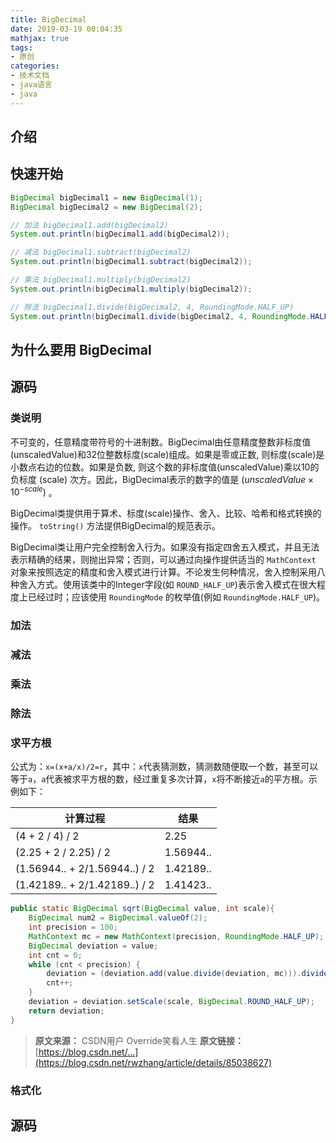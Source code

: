 ```yaml
---
title: BigDecimal
date: 2019-03-19 00:04:35
mathjax: true
tags:
- 原创
categories:
- 技术文档
- java语言
- java
---
```


<!-- more -->

## 介绍

## 快速开始
```java
BigDecimal bigDecimal1 = new BigDecimal(1);
BigDecimal bigDecimal2 = new BigDecimal(2);

// 加法 bigDecimal1.add(bigDecimal2)
System.out.println(bigDecimal1.add(bigDecimal2));

// 减法 bigDecimal1.subtract(bigDecimal2)
System.out.println(bigDecimal1.subtract(bigDecimal2));

// 乘法 bigDecimal1.multiply(bigDecimal2)
System.out.println(bigDecimal1.multiply(bigDecimal2));

// 除法 bigDecimal1.divide(bigDecimal2, 4, RoundingMode.HALF_UP)
System.out.println(bigDecimal1.divide(bigDecimal2, 4, RoundingMode.HALF_UP));
```


## 为什么要用 BigDecimal

## 源码

### 类说明
不可变的，任意精度带符号的十进制数。BigDecimal由任意精度整数非标度值(unscaledValue)和32位整数标度(scale)组成。如果是零或正数, 则标度(scale)是小数点右边的位数。如果是负数, 则这个数的非标度值(unscaledValue)乘以10的负标度 (scale) 次方。因此，BigDecimal表示的数字的值是 $(unscaledValue × 10^{-scale})$ 。

BigDecimal类提供用于算术、标度(scale)操作、舍入、比较、哈希和格式转换的操作。 `toString()` 方法提供BigDecimal的规范表示。

BigDecimal类让用户完全控制舍入行为。如果没有指定四舍五入模式，并且无法表示精确的结果，则抛出异常；否则，可以通过向操作提供适当的 `MathContext` 对象来按照选定的精度和舍入模式进行计算。不论发生何种情况，舍入控制采用八种舍入方式。使用该类中的Integer字段(如 `ROUND_HALF_UP`)表示舍入模式在很大程度上已经过时；应该使用 `RoundingMode` 的枚举值(例如 `RoundingMode.HALF_UP`)。


### 加法

### 减法

### 乘法

### 除法

### 求平方根
公式为：`x=(x+a/x)/2=r`，其中：`x`代表猜测数，猜测数随便取一个数，甚至可以等于`a`，`a`代表被求平方根的数，经过重复多次计算，`x`将不断接近`a`的平方根。示例如下：

计算过程 | 结果
---|---
(4 + 2 / 4) / 2 | 2.25
(2.25 + 2 / 2.25) / 2 | 1.56944..
(1.56944.. + 2/1.56944..) / 2 | 1.42189..
(1.42189.. + 2/1.42189..) / 2 | 1.41423..

```java
public static BigDecimal sqrt(BigDecimal value, int scale){
    BigDecimal num2 = BigDecimal.valueOf(2);
    int precision = 100;
    MathContext mc = new MathContext(precision, RoundingMode.HALF_UP);
    BigDecimal deviation = value;
    int cnt = 0;
    while (cnt < precision) {
        deviation = (deviation.add(value.divide(deviation, mc))).divide(num2, mc);
        cnt++;
    }
    deviation = deviation.setScale(scale, BigDecimal.ROUND_HALF_UP);
    return deviation;
}
```
> **原文来源：** CSDN用户 Override笑看人生
**原文链接：** [https://blog.csdn.net/...](https://blog.csdn.net/rwzhang/article/details/85038627)


### 格式化

## 源码
